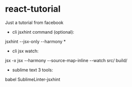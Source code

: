 # react-tutorial
Just a tutorial from facebook


- cli jsxhint command (optional):

jsxhint --jsx-only --harmony *

- cli jsx watch:

jsx -x jsx --harmony --source-map-inline --watch src/ build/

- sublime text 3 tools:

babel
SublimeLinter-jsxhint